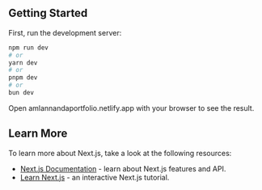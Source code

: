 

## Getting Started

First, run the development server:

```bash
npm run dev
# or
yarn dev
# or
pnpm dev
# or
bun dev
```

Open amlannandaportfolio.netlify.app with your browser to see the result.

## Learn More

To learn more about Next.js, take a look at the following resources:

- [Next.js Documentation](https://nextjs.org/docs) - learn about Next.js features and API.
- [Learn Next.js](https://nextjs.org/learn) - an interactive Next.js tutorial.
